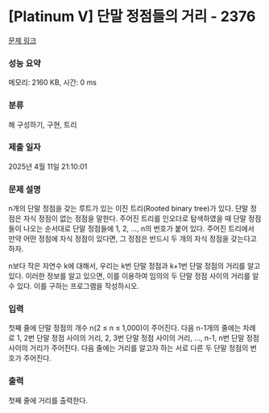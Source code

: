 # [Platinum V] 단말 정점들의 거리 - 2376 

[문제 링크](https://www.acmicpc.net/problem/2376) 

### 성능 요약

메모리: 2160 KB, 시간: 0 ms

### 분류

해 구성하기, 구현, 트리

### 제출 일자

2025년 4월 11일 21:10:01

### 문제 설명

<p>n개의 단말 정점을 갖는 루트가 있는 이진 트리(Rooted binary tree)가 있다. 단말 정점은 자식 정점이 없는 정점을 말한다. 주어진 트리를 인오더로 탐색하였을 때 단말 정점들이 나오는 순서대로 단말 정점들에 1, 2, …, n의 번호가 붙어 있다. 주어진 트리에서 만약 어떤 정점에 자식 정점이 있다면, 그 정점은 반드시 두 개의 자식 정점을 갖는다고 하자.</p>

<p>n보다 작은 자연수 k에 대해서, 우리는 k번 단말 정점과 k+1번 단말 정점의 거리를 알고 있다. 이러한 정보를 알고 있으면, 이를 이용하여 임의의 두 단말 정점 사이의 거리를 알 수 있다. 이를 구하는 프로그램을 작성하시오.</p>

### 입력 

 <p>첫째 줄에 단말 정점의 개수 n(2 ≤ n ≤ 1,000)이 주어진다. 다음 n-1개의 줄에는 차례로 1, 2번 단말 정점 사이의 거리, 2, 3번 단말 정점 사이의 거리, …, n-1, n번 단말 정점 사이의 거리가 주어진다. 다음 줄에는 거리를 알고자 하는 서로 다른 두 단말 정점의 번호가 주어진다.</p>

### 출력 

 <p>첫째 줄에 거리를 출력한다.</p>

